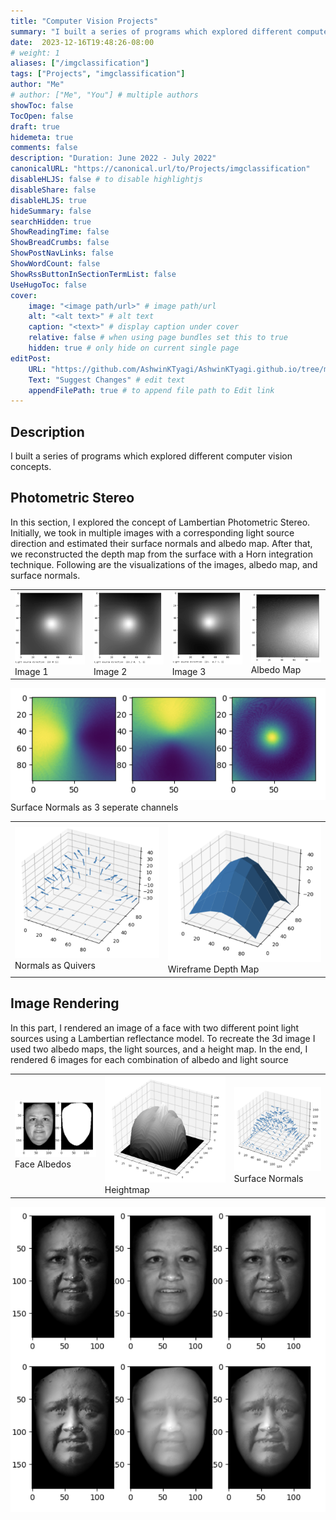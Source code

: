 ```yaml
---
title: "Computer Vision Projects"
summary: "I built a series of programs which explored different computer vision concepts"
date:  2023-12-16T19:48:26-08:00
# weight: 1
aliases: ["/imgclassification"]
tags: ["Projects", "imgclassification"]
author: "Me"
# author: ["Me", "You"] # multiple authors
showToc: false
TocOpen: false
draft: true
hidemeta: true
comments: false
description: "Duration: June 2022 - July 2022" 
canonicalURL: "https://canonical.url/to/Projects/imgclassification"
disableHLJS: false # to disable highlightjs
disableShare: false
disableHLJS: true
hideSummary: false
searchHidden: true
ShowReadingTime: false
ShowBreadCrumbs: false
ShowPostNavLinks: false
ShowWordCount: false
ShowRssButtonInSectionTermList: false
UseHugoToc: false
cover:
    image: "<image path/url>" # image path/url
    alt: "<alt text>" # alt text
    caption: "<text>" # display caption under cover
    relative: false # when using page bundles set this to true
    hidden: true # only hide on current single page
editPost:
    URL: "https://github.com/AshwinKTyagi/AshwinKTyagi.github.io/tree/main/content"
    Text: "Suggest Changes" # edit text
    appendFilePath: true # to append file path to Edit link
---
```

 
## Description

I built a series of programs which explored different computer vision concepts. 

## Photometric Stereo

In this section, I explored the concept of Lambertian Photometric Stereo. Initially, we took in multiple images with a corresponding light source direction and estimated their surface normals and albedo map. After that, we reconstructed the depth map from the surface with a Horn integration technique. Following are the visualizations of the images, albedo map, and surface normals.


|  |  |  |  |
| ------------------- | ------------------- | ------------------- | ------------------- |
| ![hw1_img1](images/hw1_img1.png) Image 1| ![hw1_img2](images/hw1_img2.png) Image 2| ![hw1_img3](images/hw1_img4.png) Image 3| ![hw1_albedo](images/hw1_albedomap.png) Albedo Map|

![hw1_img2](images/hw1_normals_3ch.png) Surface Normals as 3 seperate channels 

|  |  |
| ------------------- | ------------------- | 
| ![hw1_img1](images/hw1_quiver.png) Normals as Quivers | ![hw1_img2](images/hw1_wireframe.png) Wireframe Depth Map|

## Image Rendering

In this part, I rendered an image of a face with two different point light sources using a Lambertian reflectance model. To recreate the 3d image I used two albedo maps, the light sources, and a height map. In the end, I rendered 6 images for each combination of albedo and light source

|  |  |  |
| ------------------- | ------------ | ------------------- | 
| ![hw1_face_albedos](images/hw1_face_albedos.png) Face Albedos | ![hw1_face_heightmap](images/hw1_face_heightmap.png) Heightmap| ![hw1_face_normals](images/hw1_face_normals.png) Surface Normals|

![hw1_face_renders](images/hw1_face_renders.png)